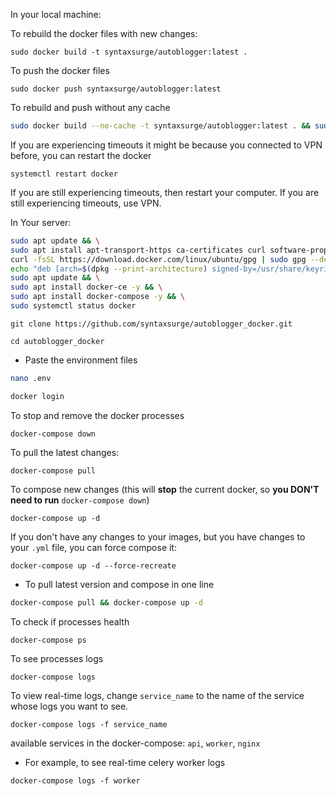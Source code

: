 
In your local machine:

To rebuild the docker files with new changes:
```commandline
sudo docker build -t syntaxsurge/autoblogger:latest .
```

To push the docker files
```commandline
sudo docker push syntaxsurge/autoblogger:latest
```

To rebuild and push without any cache
```bash
sudo docker build --no-cache -t syntaxsurge/autoblogger:latest . && sudo docker push syntaxsurge/autoblogger:latest
```

If you are experiencing timeouts it might be because you connected to VPN before, you can restart the docker
```commandline
systemctl restart docker
```

If you are still experiencing timeouts, then restart your computer.
If you are still experiencing timeouts, use VPN.

In Your server:

```bash
sudo apt update && \
sudo apt install apt-transport-https ca-certificates curl software-properties-common -y && \
curl -fsSL https://download.docker.com/linux/ubuntu/gpg | sudo gpg --dearmor -o /usr/share/keyrings/docker-archive-keyring.gpg && \
echo "deb [arch=$(dpkg --print-architecture) signed-by=/usr/share/keyrings/docker-archive-keyring.gpg] https://download.docker.com/linux/ubuntu $(lsb_release -cs) stable" | sudo tee /etc/apt/sources.list.d/docker.list > /dev/null && \
sudo apt update && \
sudo apt install docker-ce -y && \
sudo apt install docker-compose -y && \
sudo systemctl status docker
```

```commandline
git clone https://github.com/syntaxsurge/autoblogger_docker.git
```

```commandline
cd autoblogger_docker
```

- Paste the environment files

```bash
nano .env
```

```bash
docker login
```

To stop and remove the docker processes
```commandline
docker-compose down
```

To pull the latest changes:
```commandline
docker-compose pull
```

To compose new changes (this will **stop** the current docker, so **you DON'T need to run** `docker-compose down`)
```commandline
docker-compose up -d
```

If you don't have any changes to your images, but you have changes to your `.yml` file, you can force compose it:
```commandline
docker-compose up -d --force-recreate
```

- To pull latest version and compose in one line
```bash
docker-compose pull && docker-compose up -d
```

To check if processes health
```commandline
docker-compose ps
```

To see processes logs
```commandline
docker-compose logs
```

To view real-time logs, change `service_name` to the name of the service whose logs you want to see.
```commandline
docker-compose logs -f service_name
```

available services in the docker-compose: `api`, `worker`, `nginx`

- For example, to see real-time celery worker logs
```commandline
docker-compose logs -f worker
```